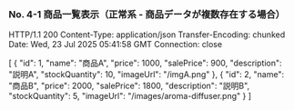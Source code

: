 ### No. 4-1 商品一覧表示（正常系 - 商品データが複数存在する場合）

HTTP/1.1 200 
Content-Type: application/json
Transfer-Encoding: chunked
Date: Wed, 23 Jul 2025 05:41:58 GMT
Connection: close

[
  {
    "id": 1,
    "name": "商品A",
    "price": 1000,
    "salePrice": 900,
    "description": "説明A",
    "stockQuantity": 10,
    "imageUrl": "/imgA.png"
  },
  {
    "id": 2,
    "name": "商品B",
    "price": 2000,
    "salePrice": 1800,
    "description": "説明B",
    "stockQuantity": 5,
    "imageUrl": "/images/aroma-diffuser.png"
  }
]